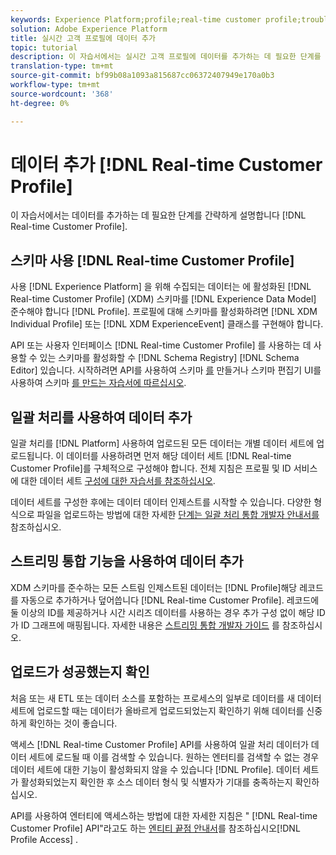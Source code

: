 ```yaml
---
keywords: Experience Platform;profile;real-time customer profile;troubleshooting;API;enable profile;Enable profile
solution: Adobe Experience Platform
title: 실시간 고객 프로필에 데이터 추가
topic: tutorial
description: 이 자습서에서는 실시간 고객 프로필에 데이터를 추가하는 데 필요한 단계를 간략하게 설명합니다.
translation-type: tm+mt
source-git-commit: bf99b08a1093a815687cc06372407949e170a0b3
workflow-type: tm+mt
source-wordcount: '368'
ht-degree: 0%

---
```



# 데이터 추가 [!DNL Real-time Customer Profile]

이 자습서에서는 데이터를 추가하는 데 필요한 단계를 간략하게 설명합니다 [!DNL Real-time Customer Profile].

## 스키마 사용 [!DNL Real-time Customer Profile]

사용 [!DNL Experience Platform] 을 위해 수집되는 데이터는 에 활성화된 [!DNL Real-time Customer Profile] (XDM) 스키마를 [!DNL Experience Data Model] 준수해야 합니다 [!DNL Profile]. 프로필에 대해 스키마를 활성화하려면 [!DNL XDM Individual Profile] 또는 [!DNL XDM ExperienceEvent] 클래스를 구현해야 합니다.

API 또는 사용자 인터페이스 [!DNL Real-time Customer Profile] 를 사용하는 데 사용할 수 있는 스키마를 활성화할 수 [!DNL Schema Registry] [!DNL Schema Editor] 있습니다. 시작하려면 API를 사용하여 스키마 [를](../../xdm/tutorials/create-schema-api.md) 만들거나 스키마 편집기 UI를 사용하여 스키마 [를 만드는 자습서에 따르십시오](../../xdm/tutorials/create-schema-ui.md).

## 일괄 처리를 사용하여 데이터 추가

일괄 처리를 [!DNL Platform] 사용하여 업로드된 모든 데이터는 개별 데이터 세트에 업로드됩니다. 이 데이터를 사용하려면 먼저 해당 데이터 세트 [!DNL Real-time Customer Profile]를 구체적으로 구성해야 합니다. 전체 지침은 프로필 및 ID 서비스에 대한 데이터 세트 [구성에 대한 자습서를 참조하십시오](dataset-configuration.md).

데이터 세트를 구성한 후에는 데이터 데이터 인제스트를 시작할 수 있습니다. 다양한 형식으로 파일을 업로드하는 방법에 대한 자세한 [단계는 일괄 처리 통합 개발자 안내서를](../../ingestion/batch-ingestion/api-overview.md) 참조하십시오.

## 스트리밍 통합 기능을 사용하여 데이터 추가

XDM 스키마를 준수하는 모든 스트림 인제스트된 데이터는 [!DNL Profile]해당 레코드를 자동으로 추가하거나 덮어씁니다 [!DNL Real-time Customer Profile]. 레코드에 둘 이상의 ID를 제공하거나 시간 시리즈 데이터를 사용하는 경우 추가 구성 없이 해당 ID가 ID 그래프에 매핑됩니다. 자세한 내용은 [스트리밍 통합 개발자 가이드](../../ingestion/tutorials/streaming-record-data.md) 를 참조하십시오.

## 업로드가 성공했는지 확인

처음 또는 새 ETL 또는 데이터 소스를 포함하는 프로세스의 일부로 데이터를 새 데이터 세트에 업로드할 때는 데이터가 올바르게 업로드되었는지 확인하기 위해 데이터를 신중하게 확인하는 것이 좋습니다.

액세스 [!DNL Real-time Customer Profile] API를 사용하여 일괄 처리 데이터가 데이터 세트에 로드될 때 이를 검색할 수 있습니다. 원하는 엔터티를 검색할 수 없는 경우 데이터 세트에 대한 기능이 활성화되지 않을 수 있습니다 [!DNL Profile]. 데이터 세트가 활성화되었는지 확인한 후 소스 데이터 형식 및 식별자가 기대를 충족하는지 확인하십시오.

API를 사용하여 엔터티에 액세스하는 방법에 대한 자세한 지침은 &quot; [!DNL Real-time Customer Profile] API&quot;라고도 하는 [엔티티 끝점 안내서](../api/entities.md)를 참조하십시오[!DNL Profile Access] .